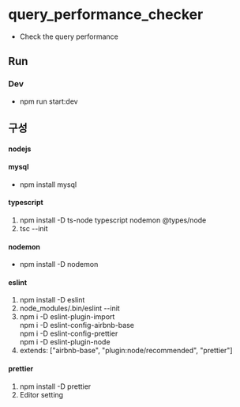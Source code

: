 # query_performance_checker

- Check the query performance

## Run

### Dev

- npm run start:dev

## 구성

#### nodejs

#### mysql

- npm install mysql

#### typescript

1. npm install -D ts-node typescript nodemon @types/node
2. tsc --init

#### nodemon

- npm install -D nodemon

#### eslint

1. npm install -D eslint
2. node_modules/.bin/eslint --init
3. npm i -D eslint-plugin-import  
   npm i -D eslint-config-airbnb-base  
   npm i -D eslint-config-prettier  
   npm i -D eslint-plugin-node
4. extends: ["airbnb-base", "plugin:node/recommended", "prettier"]

#### prettier

1. npm install -D prettier
2. Editor setting
